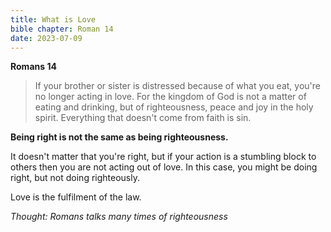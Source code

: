 ```yaml
---
title: What is Love
bible chapter: Roman 14
date: 2023-07-09
---
```

**Romans 14**

> If your brother or sister is distressed because of what you eat, you're no longer acting in love. For the kingdom of God is not a matter of eating and drinking, but of righteousness, peace and joy in the holy spirit. Everything that doesn't come from faith is sin.

**Being right is not the same as being righteousness.**

It doesn't matter that you're right, but if your action is a stumbling block to others then you are not acting out of love. In this case, you might be doing right, but not doing righteously.

Love is the fulfilment of the law.

_Thought: Romans talks many times of righteousness_
